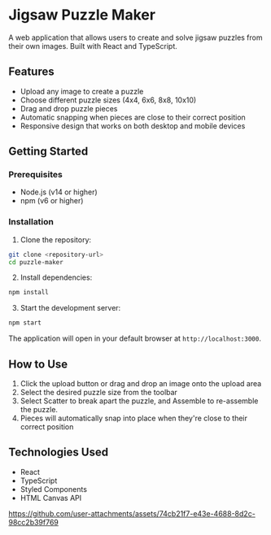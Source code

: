 # Jigsaw Puzzle Maker

A web application that allows users to create and solve jigsaw puzzles from their own images. Built with React and TypeScript.

## Features

- Upload any image to create a puzzle
- Choose different puzzle sizes (4x4, 6x6, 8x8, 10x10)
- Drag and drop puzzle pieces
- Automatic snapping when pieces are close to their correct position
- Responsive design that works on both desktop and mobile devices

## Getting Started

### Prerequisites

- Node.js (v14 or higher)
- npm (v6 or higher)

### Installation

1. Clone the repository:
```bash
git clone <repository-url>
cd puzzle-maker
```

2. Install dependencies:
```bash
npm install
```

3. Start the development server:
```bash
npm start
```

The application will open in your default browser at `http://localhost:3000`.

## How to Use

1. Click the upload button or drag and drop an image onto the upload area
2. Select the desired puzzle size from the toolbar
3. Select Scatter to break apart the puzzle, and Assemble to re-assemble the puzzle.
4. Pieces will automatically snap into place when they're close to their correct position

## Technologies Used

- React
- TypeScript
- Styled Components
- HTML Canvas API

https://github.com/user-attachments/assets/74cb21f7-e43e-4688-8d2c-98cc2b39f769


